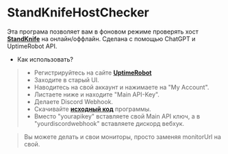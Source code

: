 # StandKnifeHostChecker

Эта програма позволяет вам в фоновом режиме проверять хост [**StandKnife**](standknife.store) на онлайн/оффлайн.
Сделана с помощью ChatGPT и UptimeRobot API.

- Как использовать?

> - Регистрируйтесь на сайте [**UptimeRobot**](uptimerobot.com/signUp)
> - Заходите в старый UI.
> - Наводитесь на свой аккаунт и нажимаете на "My Account".
> - Листаете ниже и находите "Main API-Key".
> - Делаете Discord Webhook.
> - Скачивайте [**исходный код**](https://github.com/W3dCIoud/StandKnifeHostChecker/archive/refs/heads/main.zip) программы.
> - Вместо "yourapikey" вставляете свой Main API ключ, а в "yourdiscordwebhook" вставляете дискорд вебхук.

> Вы можете делать и свои мониторы, просто заменяя monitorUrl на свой.
